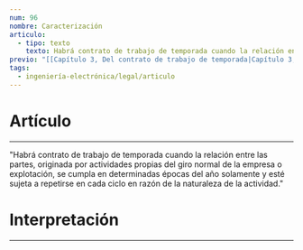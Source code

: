 ```yaml
---
num: 96
nombre: Caracterización
articulo:
  - tipo: texto
    texto: Habrá contrato de trabajo de temporada cuando la relación entre las partes, originada por actividades propias del giro normal de la empresa o explotación, se cumpla en determinadas épocas del año solamente y esté sujeta a repetirse en cada ciclo en razón de la naturaleza de la actividad.
previo: "[[Capítulo 3, Del contrato de trabajo de temporada|Capítulo 3, Del contrato de trabajo de temporada]]"
tags:
  - ingeniería-electrónica/legal/articulo
---
```

# Artículo
---
"Habrá contrato de trabajo de temporada cuando la relación entre las partes, originada por actividades propias del giro normal de la empresa o explotación, se cumpla en determinadas épocas del año solamente y esté sujeta a repetirse en cada ciclo en razón de la naturaleza de la actividad."

# Interpretación
---
